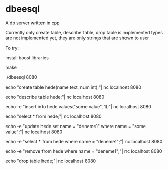 dbeesql
=======

A db server written in cpp

Currently only create table, describe table, drop table is implemented
types are not implemented yet, they are only strings that are shown to user

To try:

install boost libraries

make

./dbeesql 8080

echo "create table hede(name text, num int);"| nc localhost 8080

echo "describe table hede;"| nc localhost 8080

echo -e "insert into hede values(\"some value\", 1);"| nc localhost 8080

echo "select * from hede;"| nc localhost 8080

echo -e "update hede set name = \"deneme1\" where name = \"some value\";"| nc localhost 8080

echo -e "select * from hede where name = \"deneme1\";"| nc localhost 8080

echo -e "remove from hede where name = \"deneme1\";"| nc localhost 8080

echo "drop table hede;"| nc localhost 8080


